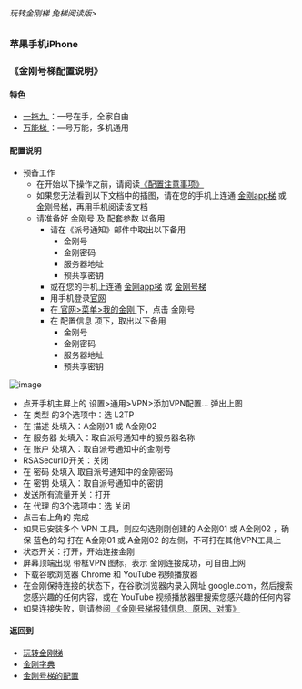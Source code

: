 ###### 玩转金刚梯 免梯阅读版>
### 苹果手机iPhone
### 《金刚号梯配置说明》

#### 特色
  - [ 一拖九 ](https://github.com/a2zitpro/web/blob/master/LadderFree/kkDictionary/OneForNine.md)：一号在手，全家自由
  - [ 万能梯 ](https://github.com/a2zitpro/web/blob/master/LadderFree/kkDictionary/KKLadderKKIDMultipurpose.md)：一号万能，多机通用
 
#### 配置说明

- 预备工作
  - 在开始以下操作之前，请阅读[《配置注意事项》](https://github.com/a2zitpro/web/blob/master/LadderFree/kkDictionary/ConsiderationsWhileConfigureKKID.md)
  - 如果您无法看到以下文档中的插图，请在您的手机上连通 [金刚app梯](https://github.com/a2zitpro/web/blob/master/LadderFree/kkDictionary/KKLadderAPP.md) 或 [金刚号梯](https://github.com/a2zitpro/web/blob/master/LadderFree/kkDictionary/KKLadderKKID.md)，再用手机阅读该文档
  - 请准备好 金刚号 及 配套参数  以备用
    - 请在《派号通知》邮件中取出以下备用
      - 金刚号
      - 金刚密码
      - 服务器地址
      - 预共享密钥
    - 或在您的手机上连通 [金刚app梯](https://github.com/a2zitpro/web/blob/master/LadderFree/kkDictionary/KKLadderAPP.md) 或 [金刚号梯](https://github.com/a2zitpro/web/blob/master/LadderFree/kkDictionary/KKLadderKKID.md)
    - 用手机登录[官网](https://www.atozitpro.net/zh/)
    - 在[ 官网>菜单>我的金刚 ](https://www.atozitpro.net/zh/my-account/)下，点击 金刚号
    - 在 配置信息 项下，取出以下备用
      - 金刚号
      - 金刚密码
      - 服务器地址
      - 预共享密钥

![image](https://github.com/a2zitpro/web/blob/master/24491F5B-F762-4C61-AB73-50B2F409CF92.jpeg)

- 点开手机主屏上的 设置>通用>VPN>添加VPN配置… 弹出上图
- 在 类型 的3个选项中：选 L2TP
- 在 描述 处填入：A金刚01 或 A金刚02
- 在 服务器 处填入：取自派号通知中的服务器名称
- 在 账户 处填入：取自派号通知中的金刚号
- RSASecurID开关：关闭 
- 在 密码 处填入 取自派号通知中的金刚密码
- 在 密钥 处填入：取自派号通知中的密钥
- 发送所有流量开关：打开
- 在 代理 的3个选项中：选 关闭 
- 点击右上角的 完成
- 如果已安装多个 VPN 工具，则应勾选刚刚创建的 A金刚01 或 A金刚02 ，确保 蓝色的勾 打在 A金刚01 或 A金刚02 的左侧，不可打在其他VPN工具上
- 状态开关：打开，开始连接金刚
- 屏幕顶端出现 带框VPN 图标，表示 金刚连接成功，可自由上网
- 下载谷歌浏览器 Chrome 和 YouTube 视频播放器
- 在金刚保持连接的状态下，在谷歌浏览器内录入网址 google.com，然后搜索您感兴趣的任何内容，或在 YouTube 视频播放器里搜索您感兴趣的任何内容
- 如果连接失败，则请参阅[ 《金刚号梯报错信息、原因、对策》](https://github.com/a2zitpro/web/blob/master/LadderFree/kkDictionary/KKLadderKKIDErroMessage.md)


#### 返回到
- [玩转金刚梯](https://github.com/a2zitpro/web/blob/master/LadderFree/A.md)
- [金刚字典](https://github.com/a2zitpro/web/blob/master/LadderFree/kkDictionary/KKDictionary.md)
- [金刚号梯的配置](https://github.com/a2zitpro/web/blob/master/LadderFree/kkDictionary/KKLadderConfigration/KKLadderConfigration.md)
